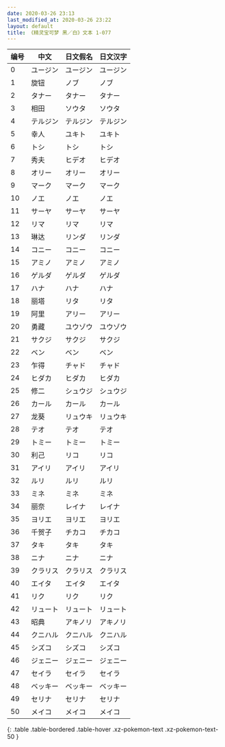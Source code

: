 ```yaml
---
date: 2020-03-26 23:13
last_modified_at: 2020-03-26 23:22
layout: default
title: 《精灵宝可梦 黑／白》文本 1-077
---
```

| 编号 | 中文 | 日文假名 | 日文汉字 |
| ---- | ---- | ---- | --- |
| 0 | ユージン | ユージン | ユージン |
| 1 | 旋钮 | ノブ | ノブ |
| 2 | タナー | タナー | タナー |
| 3 | 相田 | ソウタ | ソウタ |
| 4 | テルジン | テルジン | テルジン |
| 5 | 幸人 | ユキト | ユキト |
| 6 | トシ | トシ | トシ |
| 7 | 秀夫 | ヒデオ | ヒデオ |
| 8 | オリー | オリー | オリー |
| 9 | マーク | マーク | マーク |
| 10 | ノエ | ノエ | ノエ |
| 11 | サーヤ | サーヤ | サーヤ |
| 12 | リマ | リマ | リマ |
| 13 | 琳达 | リンダ | リンダ |
| 14 | コニー | コニー | コニー |
| 15 | アミノ | アミノ | アミノ |
| 16 | ゲルダ | ゲルダ | ゲルダ |
| 17 | ハナ | ハナ | ハナ |
| 18 | 丽塔 | リタ | リタ |
| 19 | 阿里 | アリー | アリー |
| 20 | 勇藏 | ユウゾウ | ユウゾウ |
| 21 | サクジ | サクジ | サクジ |
| 22 | ベン | ベン | ベン |
| 23 | 乍得 | チャド | チャド |
| 24 | ヒダカ | ヒダカ | ヒダカ |
| 25 | 修二 | シュウジ | シュウジ |
| 26 | カール | カール | カール |
| 27 | 龙葵 | リュウキ | リュウキ |
| 28 | テオ | テオ | テオ |
| 29 | トミー | トミー | トミー |
| 30 | 利己 | リコ | リコ |
| 31 | アイリ | アイリ | アイリ |
| 32 | ルリ | ルリ | ルリ |
| 33 | ミネ | ミネ | ミネ |
| 34 | 丽奈 | レイナ | レイナ |
| 35 | ヨリエ | ヨリエ | ヨリエ |
| 36 | 千贺子 | チカコ | チカコ |
| 37 | タキ | タキ | タキ |
| 38 | ニナ | ニナ | ニナ |
| 39 | クラリス | クラリス | クラリス |
| 40 | エイタ | エイタ | エイタ |
| 41 | リク | リク | リク |
| 42 | リュート | リュート | リュート |
| 43 | 昭典 | アキノリ | アキノリ |
| 44 | クニハル | クニハル | クニハル |
| 45 | シズコ | シズコ | シズコ |
| 46 | ジェニー | ジェニー | ジェニー |
| 47 | セイラ | セイラ | セイラ |
| 48 | ベッキー | ベッキー | ベッキー |
| 49 | セリナ | セリナ | セリナ |
| 50 | メイコ | メイコ | メイコ |
{: .table .table-bordered .table-hover .xz-pokemon-text .xz-pokemon-text-50 }